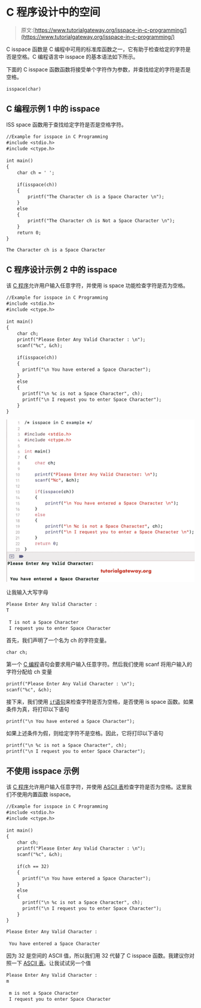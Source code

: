 # C 程序设计中的空间

> 原文:[https://www.tutorialgateway.org/isspace-in-c-programming/](https://www.tutorialgateway.org/isspace-in-c-programming/)

C isspace 函数是 C 编程中可用的标准库函数之一，它有助于检查给定的字符是否是空格。C 编程语言中 isspace 的基本语法如下所示。

下面的 C isspace 函数函数将接受单个字符作为参数，并查找给定的字符是否是空格。

```
isspace(char)
```

## C 编程示例 1 中的 isspace

ISS space 函数用于查找给定字符是否是空格字符。

```
//Example for isspace in C Programming
#include <stdio.h>
#include <ctype.h>

int main()
{
    char ch = ' ';

    if(isspace(ch))
    {
        printf("The Character ch is a Space Character \n");
    }
    else
    {
        printf("The Character ch is Not a Space Character \n");
    }
    return 0;
}
```

```
The Character ch is a Space Character 
```

## C 程序设计示例 2 中的 isspace

该 [C 程序](https://www.tutorialgateway.org/c-programming-examples/)允许用户输入任意字符，并使用 is space 功能检查字符是否为空格。

```
//Example for isspace in C Programming
#include <stdio.h>
#include <ctype.h>

int main()
{
    char ch;
    printf("Please Enter Any Valid Character : \n");
    scanf("%c", &ch);

    if(isspace(ch))
    {
      printf("\n You have entered a Space Character");         
    }
    else
    {
      printf("\n %c is not a Space Character", ch);
      printf("\n I request you to enter Space Character");	
    }
}

```

![isspace in C programming 2](img/0d941464390607d82ca1e5c0bd75884c.png)

让我输入大写字母

```
Please Enter Any Valid Character : 
T

 T is not a Space Character
 I request you to enter Space Character
```

首先，我们声明了一个名为 ch 的字符变量。

```
char ch;
```

第一个 [C 编程](https://www.tutorialgateway.org/c-programming/)语句会要求用户输入任意字符。然后我们使用 scanf 将用户输入的字符分配给 ch 变量

```
printf("Please Enter Any Valid Character : \n");
scanf("%c", &ch);
```

接下来，我们使用 [`if`语句](https://www.tutorialgateway.org/if-statement-in-c/)来检查字符是否为空格，是否使用 is space 函数。如果条件为真，将打印以下语句

```
printf("\n You have entered a Space Character");
```

如果上述条件为假，则给定字符不是空格。因此，它将打印以下语句

```
printf("\n %c is not a Space Character", ch);
printf("\n I request you to enter Space Character");
```

## 不使用 isspace 示例

该 [C 程序](https://www.tutorialgateway.org/c-programming-examples/)允许用户输入任意字符，并使用 [ASCII 表](https://www.tutorialgateway.org/ascii-table/)检查字符是否为空格。这里我们不使用内置函数 isspace。

```
//Example for isspace in C Programming
#include <stdio.h>
#include <ctype.h>

int main()
{
    char ch;
    printf("Please Enter Any Valid Character : \n");
    scanf("%c", &ch);

    if(ch == 32)
    {
      printf("\n You have entered a Space Character");         
    }
    else
    {
      printf("\n %c is not a Space Character", ch);
      printf("\n I request you to enter Space Character");	
    }
}
```

```
Please Enter Any Valid Character : 

 You have entered a Space Character
```

因为 32 是空间的 ASCII 值，所以我们用 32 代替了 C isspace 函数。我建议你对照一下 [ASCII 表](https://www.tutorialgateway.org/ascii-table/)。让我试试另一个值

```
Please Enter Any Valid Character : 
m

 m is not a Space Character
 I request you to enter Space Character
```